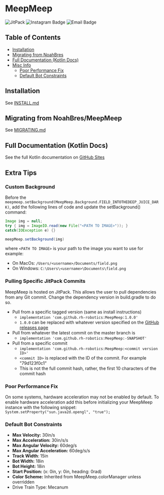# MeepMeep

![JitPack](https://img.shields.io/jitpack/version/com.github.rh-robotics/MeepMeep?style=for-the-badge&logo=jitpack&logoColor=%23edbe28&logoSize=%23edbe28&labelColor=%23676767&color=%23edbe28)
![Instagram Badge](https://img.shields.io/badge/%40rh--iron--lions-yellow?style=for-the-badge&logo=instagram&logoColor=%23edbe28&label=Instagram&labelColor=%23676767&color=%23edbe28&link=https%3A%2F%2Finstagram.com%2Frh-iron-lions)
![Email Badge](https://img.shields.io/badge/ironlions19922%40gmail.com-yellow?style=for-the-badge&logo=gmail&logoColor=%23edbe28&label=Email&labelColor=%23676767&color=%23edbe28&link=mailto%3Aironlions19922%40gmail.com)


## Table of Contents

- [Installation](#installation)
- [Migrating from NoahBres](#migrating-from-noahbresmeepmeep)
- [Full Documentation (Kotlin Docs)](#full-documentation-kotlin-docs)
- [Misc Info](#extra-tips)
  - [Poor Performance Fix](#poor-performance-fix)
  - [Default Bot Constraints](#default-bot-constraints)

## Installation

See [INSTALL.md](./INSTALL.md)

## Migrating from NoahBres/MeepMeep

See [MIGRATING.md](./MIGRATING.md)

## Full Documentation (Kotlin Docs)

See the full Kotlin documentation on [GitHub Sites](https://rh-robotics.github.io/MeepMeep)

## Extra Tips

### Custom Background

Before the `meepmeep.setBackground(MeepMeep.Background.FIELD_INTOTHEDEEP_JUICE_DARK)`, add the
following
lines of code and update the setBackground() command:

```java
Image img = null;
try { img = ImageIO.read(new File("<PATH TO IMAGE>")); }
catch(IOException e) {}

meepMeep.setBackground(img)
```

where `<PATH TO IMAGE>` is your path to the image you want to use for example:

- On MacOs: `/Users/<username>/Documents/field.png`
- On Windows: `C:\Users\<username>\Documents\field.png`

### Pulling Specific JitPack Commits

MeepMeep is hosted on JitPack. This allows the user to pull dependencies from any Git commit. Change
the dependency version in build.gradle to do so.

- Pull from a specific tagged version (same as install instructions)
  - `implementation 'com.github.rh-robotics:MeepMeep:1.0.0'`
  - `1.0.0` can be replaced with whatever version specified on
    the [GitHub releases page](https://github.com/NoahBres/MeepMeep/releases)
- Pull from whatever the latest commit on the master branch is
  - `implementation 'com.github.rh-robotics:MeepMeep:-SNAPSHOT'`
- Pull from a specific commit
  - `implementation 'com.github.rh-robotics:MeepMeep:<commit version ID>'`
  - `<commit ID>` is replaced with the ID of the commit. For example "79d123f0c1"
  - This is not the full commit hash, rather, the first 10 characters of the commit hash

### Poor Performance Fix

On some systems, hardware acceleration may not be enabled by default. To enable hardware
acceleration add this before initializing your MeepMeep instance with the following snippet:
`System.setProperty("sun.java2d.opengl", "true");`

### Default Bot Constraints

- **Max Velocity:** 30in/s
- **Max Acceleration:** 30in/s/s
- **Max Angular Velocity:** 60deg/s
- **Max Angular Acceleration:** 60deg/s/s
- **Track Width**: 15in
- **Bot Width:** 18in
- **Bot Height:** 18in
- **Start Position:** (x: 0in, y: 0in, heading: 0rad)
- **Color Scheme:** Inherited from MeepMeep.colorManager unless overridden
- Drive Train Type: Mecanum
